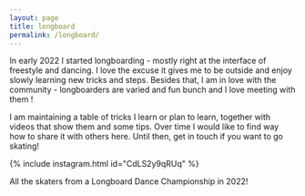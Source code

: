 ```yaml
---
layout: page
title: longboard
permalink: /longboard/
---
```


In early 2022 I started longboarding - mostly right at the interface of freestyle and dancing. I love the excuse it gives me to be outside and enjoy slowly learning new tricks and steps. Besides that, I am in love with the community - longboarders are varied and fun bunch and I love meeting with them !

I am maintaining a table of tricks I learn or plan to learn, together with videos that show them and some tips. Over time I would like to find way how to share it with others here. Until then, get in touch if you want to go skating!

{% include instagram.html id="CdLS2y9qRUq" %}

<div class="img_row">
	<img class="col three" src="{{ site.baseurl }}/img/sycld22.jpg" alt="" title="Header"/>
</div>
<div class="col three caption">
All the skaters from a Longboard Dance Championship in 2022! 
</div>

